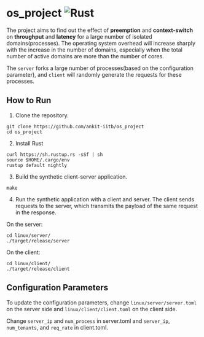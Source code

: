 # os_project ![Rust](https://github.com/ankit-iitb/os_project/workflows/Rust/badge.svg?branch=master)

The project aims to find out the effect of **preemption** and **context-switch** on **throughput** and **latency** for a large number of isolated domains(processes). The operating system overhead will increase sharply with the increase in the number of domains, especially when the total number of active domains are more than the number of cores.

The `server` forks a large number of processes(based on the configuration parameter), and `client` will randomly generate the requests for these processes.

## How to Run

1) Clone the repository.

```
git clone https://github.com/ankit-iitb/os_project
cd os_project
```

2) Install Rust

```
curl https://sh.rustup.rs -sSf | sh
source $HOME/.cargo/env
rustup default nightly
```
3) Build the synthetic client-server application.
```
make
```

4) Run the synthetic application with a client and server. The client sends requests
to the server, which transmits the payload of the same request in the response.

On the server:
```
cd linux/server/
./target/release/server
```

On the client:
```
cd linux/client/
./target/release/client
```

## Configuration Parameters
To update the configuration parameters, change `linux/server/server.toml` on the server side and `linux/client/client.toml` on the client side.

 Change `server_ip` and `num_process` in server.toml and `server_ip`, `num_tenants`, and `req_rate` in client.toml.
